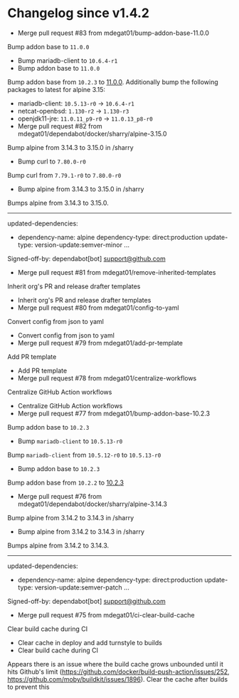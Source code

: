 # Changelog since v1.4.2
- Merge pull request #83 from mdegat01/bump-addon-base-11.0.0

Bump addon base to `11.0.0` 
- Bump mariadb-client to `10.6.4-r1` 
- Bump addon base to `11.0.0`

Bump addon base from `10.2.3` to [11.0.0](https://github.com/hassio-addons/addon-base/releases/tag/v11.0.0). Additionally bump the following packages to latest for alpine 3.15:

- mariadb-client: `10.5.13-r0` -> `10.6.4-r1`
- netcat-openbsd: `1.130-r2` -> `1.130-r3`
- openjdk11-jre: `11.0.11_p9-r0` -> `11.0.13_p8-r0` 
- Merge pull request #82 from mdegat01/dependabot/docker/sharry/alpine-3.15.0

Bump alpine from 3.14.3 to 3.15.0 in /sharry 
- Bump curl to `7.80.0-r0`

Bump curl from `7.79.1-r0` to `7.80.0-r0` 
- Bump alpine from 3.14.3 to 3.15.0 in /sharry

Bumps alpine from 3.14.3 to 3.15.0.

---
updated-dependencies:
- dependency-name: alpine
  dependency-type: direct:production
  update-type: version-update:semver-minor
...

Signed-off-by: dependabot[bot] <support@github.com> 
- Merge pull request #81 from mdegat01/remove-inherited-templates

Inherit org's PR and release drafter templates 
- Inherit org's PR and release drafter templates 
- Merge pull request #80 from mdegat01/config-to-yaml

Convert config from json to yaml 
- Convert config from json to yaml 
- Merge pull request #79 from mdegat01/add-pr-template

Add PR template 
- Add PR template 
- Merge pull request #78 from mdegat01/centralize-workflows

Centralize GitHub Action workflows 
- Centralize GitHub Action workflows 
- Merge pull request #77 from mdegat01/bump-addon-base-10.2.3

Bump addon base to `10.2.3` 
- Bump `mariadb-client` to `10.5.13-r0`

Bump `mariadb-client` from `10.5.12-r0` to `10.5.13-r0` 
- Bump addon base to `10.2.3`

Bump addon base from `10.2.2` to [10.2.3](https://github.com/hassio-addons/addon-base/releases/tag/v10.2.3) 
- Merge pull request #76 from mdegat01/dependabot/docker/sharry/alpine-3.14.3

Bump alpine from 3.14.2 to 3.14.3 in /sharry 
- Bump alpine from 3.14.2 to 3.14.3 in /sharry

Bumps alpine from 3.14.2 to 3.14.3.

---
updated-dependencies:
- dependency-name: alpine
  dependency-type: direct:production
  update-type: version-update:semver-patch
...

Signed-off-by: dependabot[bot] <support@github.com> 
- Merge pull request #75 from mdegat01/ci-clear-build-cache

Clear build cache during CI 
- Clear cache in deploy and add turnstyle to builds 
- Clear build cache during CI

Appears there is an issue where the build cache grows unbounded until it hits Github's limit (https://github.com/docker/build-push-action/issues/252, https://github.com/moby/buildkit/issues/1896). Clear the cache after builds to prevent this 
